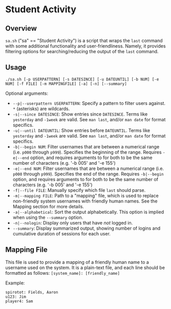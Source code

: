 # Student Activity

## Overview

`sa.sh` ("sa" == "Student Activity") is a script that wraps the `last` command
with some additional functionality and user-friendliness. Namely, it provides
filtering options for searching/reducing the output of the `last` command.

## Usage

`./sa.sh [-p USERPATTERN] [-s DATESINCE] [-u DATEUNTIL] [-b NUM] [-e NUM] [-f
FILE] [-m MAPPINGFILE] [-a] [-n] [--summary]`

Optional arguments:
* `--p|--userpattern USERPATTERN`: Specify a pattern to filter users against.
  `*` (asterisks) are wildcards.
* `-s|--since DATESINCE`: Show entries since `DATESINCE`. Terms like `yesterday`
  and `-1week` are valid. See `man last`, and/or `man date` for format
  specifics.
* `-u|--until DATEUNTIL`: Show entries before `DATEUNTIL`. Terms like
  `yesterday` and `-1week` are valid. See `man last`, and/or `man date` for
  format specifics.
* `-b|--begin NUM`: Filter usernames that are between a numerical range (i.e.
  `p000` through `p999`). Specifies the beginning of the range. Requires
  `-e|--end` option, and requires arguments to for both to be the same number of
  characters (e.g. '-b 005' and '-e 155')
* `-e|--end NUM`: Filter usernames that are between a numerical range (i.e.
  `p000` through `p999`). Specifies the end of the range. Requires `-b|--begin`
  option, and requires arguments to for both to be the same number of characters
  (e.g. '-b 005' and '-e 155')
* `-f|--file FILE`: Manually specify which file `last` should parse.
* `-m|--mapping FILE`: Path to a "mapping" file, which is used to replace
  non-friendly system usernames with friendly human names. See the Mapping
  section for more details.
* `-a|--alphabetical`: Sort the output alphabetically. This option is implied
  when using the `--summary` option.
* `-n|--nologin`: Display only users that have _not_ logged in.
* `--summary`: Display summarized output, showing number of logins and
  cumulative duration of sessions for each user.
  
## Mapping File

This file is used to provide a mapping of a friendly human name to a username
used on the system. It is a plain-text file, and each line should be formatted
as follows: `[system_name]: [friendly_name]`

Example:

```
spirotot: Fields, Aaron
u123: Jim
player4: Sam
```

